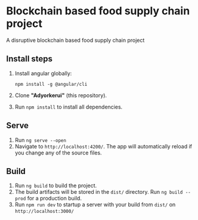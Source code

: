 # Blockchain based food supply chain project
A disruptive blockchain based food supply chain project

## Install steps

1. Install angular globally:

   `npm install -g @angular/cli`

2. Clone **"Adyorkerui"** (this repository). 
3. Run `npm install` to install all dependencies.

## Serve

1. Run `ng serve --open`
2. Navigate to `http://localhost:4200/`. The app will automatically reload if you change any of the source files.

## Build

1. Run `ng build` to build the project.
2. The build artifacts will be stored in the `dist/` directory. Run `ng build --prod` for a production build.
3. Run `npm run dev` to startup a server with your build from `dist/` on `http://localhost:3000/`


